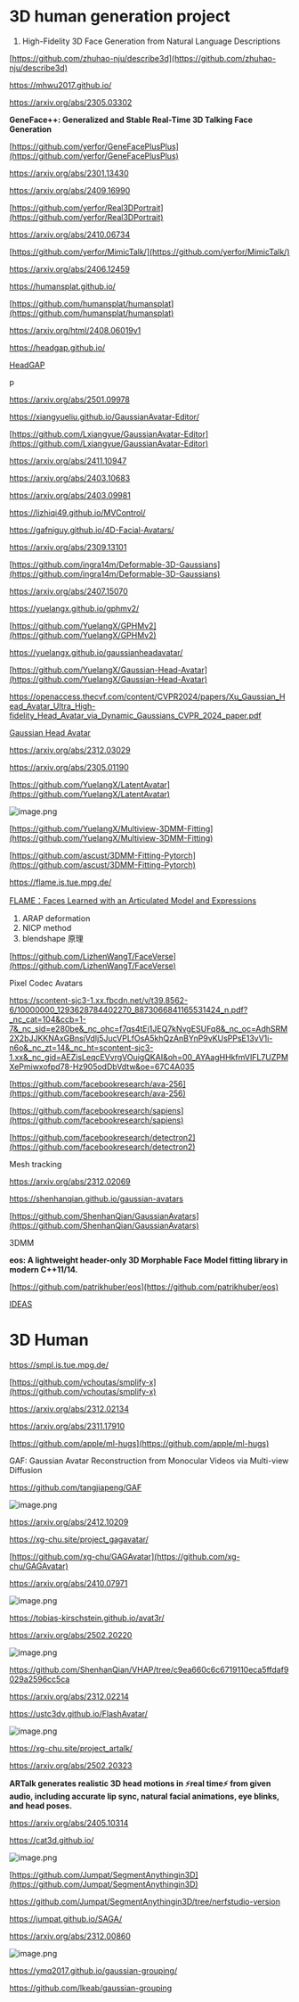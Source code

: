# 3D human generation project

1. High-Fidelity 3D Face Generation from Natural Language Descriptions

[https://github.com/zhuhao-nju/describe3d](https://github.com/zhuhao-nju/describe3d)

https://mhwu2017.github.io/

https://arxiv.org/abs/2305.03302

**GeneFace++: Generalized and Stable Real-Time 3D Talking Face Generation**

[https://github.com/yerfor/GeneFacePlusPlus](https://github.com/yerfor/GeneFacePlusPlus)

https://arxiv.org/abs/2301.13430

https://arxiv.org/abs/2409.16990

[https://github.com/yerfor/Real3DPortrait](https://github.com/yerfor/Real3DPortrait)

https://arxiv.org/abs/2410.06734

[https://github.com/yerfor/MimicTalk/](https://github.com/yerfor/MimicTalk/)

https://arxiv.org/abs/2406.12459

https://humansplat.github.io/

[https://github.com/humansplat/humansplat](https://github.com/humansplat/humansplat)

https://arxiv.org/html/2408.06019v1

https://headgap.github.io/

[HeadGAP](HeadGAP.md)

p

https://arxiv.org/abs/2501.09978

https://xiangyueliu.github.io/GaussianAvatar-Editor/

[https://github.com/Lxiangyue/GaussianAvatar-Editor](https://github.com/Lxiangyue/GaussianAvatar-Editor)

https://arxiv.org/abs/2411.10947

https://arxiv.org/abs/2403.10683

https://arxiv.org/abs/2403.09981

https://lizhiqi49.github.io/MVControl/

https://gafniguy.github.io/4D-Facial-Avatars/

https://arxiv.org/abs/2309.13101

[https://github.com/ingra14m/Deformable-3D-Gaussians](https://github.com/ingra14m/Deformable-3D-Gaussians)

https://arxiv.org/abs/2407.15070

https://yuelangx.github.io/gphmv2/

[https://github.com/YuelangX/GPHMv2](https://github.com/YuelangX/GPHMv2)

https://yuelangx.github.io/gaussianheadavatar/

[https://github.com/YuelangX/Gaussian-Head-Avatar](https://github.com/YuelangX/Gaussian-Head-Avatar)

https://openaccess.thecvf.com/content/CVPR2024/papers/Xu_Gaussian_Head_Avatar_Ultra_High-fidelity_Head_Avatar_via_Dynamic_Gaussians_CVPR_2024_paper.pdf

[Gaussian Head Avatar](Gaussian%20Head%20Avatar.md)

https://arxiv.org/abs/2312.03029

https://arxiv.org/abs/2305.01190

[https://github.com/YuelangX/LatentAvatar](https://github.com/YuelangX/LatentAvatar)

![image.png](3D%20human%20generation%20project%201a571bdab3cf80168359e46bb6a8d0b4/image.png)

[https://github.com/YuelangX/Multiview-3DMM-Fitting](https://github.com/YuelangX/Multiview-3DMM-Fitting)

[https://github.com/ascust/3DMM-Fitting-Pytorch](https://github.com/ascust/3DMM-Fitting-Pytorch)

https://flame.is.tue.mpg.de/

[FLAME：Faces Learned with an Articulated Model and Expressions](FLAME%EF%BC%9AFaces%20Learned%20with%20an%20Articulated%20Model.md)

1. ARAP deformation
2. NICP method
3. blendshape 原理

[https://github.com/LizhenWangT/FaceVerse](https://github.com/LizhenWangT/FaceVerse)

Pixel Codec Avatars

https://scontent-sjc3-1.xx.fbcdn.net/v/t39.8562-6/10000000_1293628784402270_8873066841165531424_n.pdf?_nc_cat=104&ccb=1-7&_nc_sid=e280be&_nc_ohc=f7qs4tEj1JEQ7kNvgESUFq8&_nc_oc=AdhSRM2X2bJJKKNAxGBnsjVdIj5JucVPLfOsA5khQzAnBYnP9vKUsPPsE13vV1i-n6o&_nc_zt=14&_nc_ht=scontent-sjc3-1.xx&_nc_gid=AEZisLeqcEVvrgVOuigQKAI&oh=00_AYAagHHkfmVIFL7UZPMXePmiwxofpd78-Hz905odDbVdtw&oe=67C4A035

[https://github.com/facebookresearch/ava-256](https://github.com/facebookresearch/ava-256)

[https://github.com/facebookresearch/sapiens](https://github.com/facebookresearch/sapiens)

[https://github.com/facebookresearch/detectron2](https://github.com/facebookresearch/detectron2)

Mesh tracking

https://arxiv.org/abs/2312.02069

https://shenhanqian.github.io/gaussian-avatars

[https://github.com/ShenhanQian/GaussianAvatars](https://github.com/ShenhanQian/GaussianAvatars)

3DMM

**eos: A lightweight header-only 3D Morphable Face Model fitting library in modern C++11/14.**

[https://github.com/patrikhuber/eos](https://github.com/patrikhuber/eos)

[IDEAS](images/3D%20human%20generation%20project%201a571bdab3cf80168359e46bb6a8d0b4/IDEAS%201a771bdab3cf80278398e25bf7099fd3.md)

# 3D Human

https://smpl.is.tue.mpg.de/

[https://github.com/vchoutas/smplify-x](https://github.com/vchoutas/smplify-x)

https://arxiv.org/abs/2312.02134

https://arxiv.org/abs/2311.17910

[https://github.com/apple/ml-hugs](https://github.com/apple/ml-hugs)

GAF: Gaussian Avatar Reconstruction from Monocular Videos via Multi-view Diffusion

https://github.com/tangjiapeng/GAF

![image.png](images/3D%20human%20generation%20project%201a571bdab3cf80168359e46bb6a8d0b4/image%201.png)

https://arxiv.org/abs/2412.10209

https://xg-chu.site/project_gagavatar/

[https://github.com/xg-chu/GAGAvatar](https://github.com/xg-chu/GAGAvatar)

https://arxiv.org/abs/2410.07971

![image.png](images/3D%20human%20generation%20project%201a571bdab3cf80168359e46bb6a8d0b4/f4e04dc4-7a77-459c-81ba-cc81e3fa06f1.png)

https://tobias-kirschstein.github.io/avat3r/

https://arxiv.org/abs/2502.20220

![image.png](images/3D%20human%20generation%20project%201a571bdab3cf80168359e46bb6a8d0b4/image%202.png)

https://github.com/ShenhanQian/VHAP/tree/c9ea660c6c6719110eca5ffdaf9029a2596cc5ca

https://arxiv.org/abs/2312.02214

https://ustc3dv.github.io/FlashAvatar/

![image.png](images/3D%20human%20generation%20project%201a571bdab3cf80168359e46bb6a8d0b4/image%203.png)

https://xg-chu.site/project_artalk/

https://arxiv.org/abs/2502.20323

**ARTalk generates realistic 3D head motions in ⚡real time⚡ from given audio, including accurate lip sync, natural facial animations, eye blinks, and head poses.**

https://arxiv.org/abs/2405.10314

https://cat3d.github.io/

![image.png](images/3D%20human%20generation%20project%201a571bdab3cf80168359e46bb6a8d0b4/image%204.png)

[https://github.com/Jumpat/SegmentAnythingin3D](https://github.com/Jumpat/SegmentAnythingin3D)

https://github.com/Jumpat/SegmentAnythingin3D/tree/nerfstudio-version

https://jumpat.github.io/SAGA/

https://arxiv.org/abs/2312.00860

![image.png](images/3D%20human%20generation%20project%201a571bdab3cf80168359e46bb6a8d0b4/image%205.png)

https://ymq2017.github.io/gaussian-grouping/

https://github.com/lkeab/gaussian-grouping
